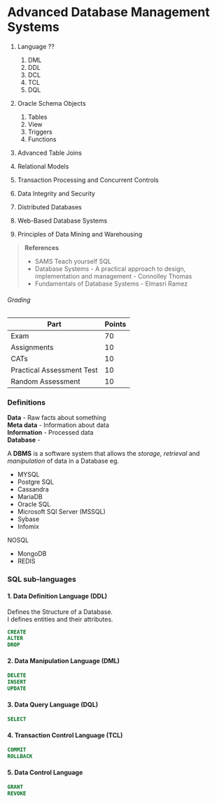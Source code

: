 # Advanced Database Management Systems

1. Language ??

   1. DML
   2. DDL
   3. DCL
   4. TCL
   5. DQL

2. Oracle Schema Objects

   1. Tables
   2. View
   3. Triggers
   4. Functions

3. Advanced Table Joins

4. Relational Models

5. Transaction Processing and Concurrent Controls

6. Data Integrity and Security

7. Distributed Databases

8. Web-Based Database Systems

9. Principles of Data Mining and Warehousing

> **References**
>
> - SAMS Teach yourself SQL
> - Database Systems - A practical approach to design, implementation and management - Connolley Thomas
> - Fundamentals of Database Systems - Elmasri Ramez

###### Grading

| Part                      | Points |
| ------------------------- | ------ |
| Exam                      | 70     |
| Assignments               | 10     |
| CATs                      | 10     |
| Practical Assessment Test | 10     |
| Random Assessment         | 10     |

### Definitions

**Data** - Raw facts about something  
**Meta data** - Information about data  
**Information** - Processed data  
**Database** -

A **DBMS** is a software system that allows the _storage, retrieval_ and _manipulation_ of data in a Database eg.

- MYSQL
- Postgre SQL
- Cassandra
- MariaDB
- Oracle SQL
- Microsoft SQl Server (MSSQL)
- Sybase
- Infomix

NOSQL

- MongoDB
- REDIS

### SQL sub-languages

#### 1. Data Definition Language (DDL)

Defines the Structure of a Database.  
I defines entities and their attributes.  

```sql
CREATE
ALTER
DROP
```

#### 2. Data Manipulation Language (DML)

```sql
DELETE
INSERT
UPDATE
```

#### 3. Data Query Language (DQL)

```sql
SELECT
```

#### 4. Transaction Control Language (TCL)

```sql
COMMIT
ROLLBACK
```

#### 5. Data Control Language

```sql
GRANT
REVOKE
```